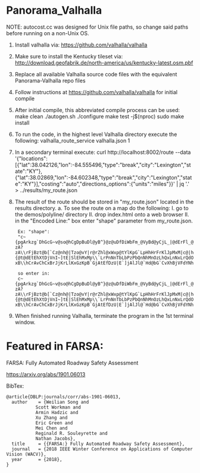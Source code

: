 # Panorama_Valhalla

NOTE: autocost.cc was designed for Unix file paths, so change said paths before running on a non-Unix OS.

1. Install valhalla via: https://github.com/valhalla/valhalla

2. Make sure to install the Kentucky tileset via: http://download.geofabrik.de/north-america/us/kentucky-latest.osm.pbf

3. Replace all available Valhalla source code files with the equivalent Panorama-Valhalla repo files

4. Follow instructions at https://github.com/valhalla/valhalla for initial compile

5. After initial compile, this abbreviated compile process can be used:
	make clean
	./autogen.sh
	./configure
	make test -j$(nproc)
	sudo make install

6. To run the code, in the highest level Valhalla directory execute the following:
	valhalla_route_service valhalla.json 1

7. In a secondary terminal execute:
	curl http://localhost:8002/route --data '{"locations":[{"lat":38.042126,"lon":-84.555496,"type":"break","city":"Lexington","state":"KY"},{"lat":38.02869,"lon":-84.602348,"type":"break","city":"Lexington","state":"KY"}],"costing":"auto","directions_options":{"units":"miles"}}' | jq '.' > ../results/my_route.json

8. The result of the route should be stored in "my_route.json" located in the results directory.
	a. To see the route on a map do the following:
		I. go to the demos/polyline/ directory
		II. drop index.html onto a web browser
		II. in the "Encoded Line:" box enter "shape" parameter from my_route.json.
		
		Ex: "shape":
		"c~{pgArkzg`DhGcG~v@so@hCgDpBuDl@yB^}@z@uDfDiWbFm_@VyBd@yCjL_|@dErFl_@pGhVhCfNl@pXNhf@uErLkBhGyAjKiC`MeEtJgErQmJfNmIxLoJjAgCt@yBd@yBvc@uZbK_IjGeElJeFzP_IzKuD~SsGjsAm_@xGeD|@_@hHuDnHuEbLoIlJoIpGeEzAm@xB?zA?zA\\rFjBzt@b[`Cz@nh@|Tzo@vY|r@rZhl@xWxp@tYlKpG`LpHhHrFrKlJpMxM|c@|h@vb@|i@lK|JvCfCnDjBfDxA~C|@~Cl@tJl@fIm@vDm@xA]hC}@dEiBrFwDjFcF|OsQlFsFzEuE|EuDnHuErFwCjk@c\\nw@ed@|DyB`Dm@dToHtEiC|TmUpRc[zUm_@pQgX|EqG|EuEdEwCbGgErKuD`B]nD_@lOgDrLsEbFiCfIqHdEuDp\\|r@xMvYjFbFfDhC|DhBhHdExChChBvCxB`IlEzJpRn^~CbFfIzL`CbFxB~HpBfNrA|JrArFpBbGrtAxhCzUfc@jxAdkC`|@f`Bx_BnyCrUhb@ln@~eA|OzVhW~]dUdZlT`\\zUr[vXl^b\\ja@rF~H|Tp\\~X~]bUhWnJxL`RlThMdPfHhMjQr[xLzUlKfXnIxWbFdO|IdZrB~H~CxMxLdo@pGva@`Ibf@pGtd@d@fDpL~{@t@dEtEhXtDjVnI~]tE|SlEhMxMp\\`LrPnNnTbLbPzPbQnNhMnOzLhQxLnNxLrQdOpQhNfNtN`MvNzLrQ{LhL_CbG?xB\\hCrAvChCxBrJjKrLlKxGzKpB`GjAtEfDzU|E`]jAlJl@`Hd@bG`CvXhBjVFdYNhMTtOGtEMxBeAfDaBxBmJ~HyHrF_IrFebBfmAgc@p[c`@hXgDfC{AlAML_DfD_@\\oN`Swg@ju@a\\~f@gOfYo]tn@}EnIcFnHs[vYwSpQwSpRs@l@gDtDeKbQuEnIcFnI_ItOyMjVyBdE_DtEuDnHiCrGwC|Iq]flA}DtPoCzJgEjLqGzK_TxWgg@tn@us@z~@_s@|}@aCvC{EnI}E~I_D|IqBzK}E~q@m@xBcAzAcBjBkA\\qB\\cB]_D{AoIqGqnGavEi_BkjAyfDqbCwSiMgOqHe~@{_@geBgw@mZyMag@kUst@s\\ow@o]evB{~@nRbo@xBjLlAxL\\zKLzLk@xVsA|Tu@nI{AlJiB|J_Opp@s[huAuYtmAwHdZcLre@sAnH}@`H]`I]jKGxW{@n|@m@nr@Wha@M~]e@xv@GzKyBz@kB\\mD]aCkAkGsFwCwCiCgDyByB}DiCkFiCuJsFaHqGyGaHqHaHmEuEaCiB"
		
		so enter in:
		c~{pgArkzg`DhGcG~v@so@hCgDpBuDl@yB^}@z@uDfDiWbFm_@VyBd@yCjL_|@dErFl_@pGhVhCfNl@pXNhf@uErLkBhGyAjKiC`MeEtJgErQmJfNmIxLoJjAgCt@yBd@yBvc@uZbK_IjGeElJeFzP_IzKuD~SsGjsAm_@xGeD|@_@hHuDnHuEbLoIlJoIpGeEzAm@xB?zA?zA\\rFjBzt@b[`Cz@nh@|Tzo@vY|r@rZhl@xWxp@tYlKpG`LpHhHrFrKlJpMxM|c@|h@vb@|i@lK|JvCfCnDjBfDxA~C|@~Cl@tJl@fIm@vDm@xA]hC}@dEiBrFwDjFcF|OsQlFsFzEuE|EuDnHuErFwCjk@c\\nw@ed@|DyB`Dm@dToHtEiC|TmUpRc[zUm_@pQgX|EqG|EuEdEwCbGgErKuD`B]nD_@lOgDrLsEbFiCfIqHdEuDp\\|r@xMvYjFbFfDhC|DhBhHdExChChBvCxB`IlEzJpRn^~CbFfIzL`CbFxB~HpBfNrA|JrArFpBbGrtAxhCzUfc@jxAdkC`|@f`Bx_BnyCrUhb@ln@~eA|OzVhW~]dUdZlT`\\zUr[vXl^b\\ja@rF~H|Tp\\~X~]bUhWnJxL`RlThMdPfHhMjQr[xLzUlKfXnIxWbFdO|IdZrB~H~CxMxLdo@pGva@`Ibf@pGtd@d@fDpL~{@t@dEtEhXtDjVnI~]tE|SlEhMxMp\\`LrPnNnTbLbPzPbQnNhMnOzLhQxLnNxLrQdOpQhNfNtN`MvNzLrQ{LhL_CbG?xB\\hCrAvChCxBrJjKrLlKxGzKpB`GjAtEfDzU|E`]jAlJl@`Hd@bG`CvXhBjVFdYNhMTtOGtEMxBeAfDaBxBmJ~HyHrF_IrFebBfmAgc@p[c`@hXgDfC{AlAML_DfD_@\\oN`Swg@ju@a\\~f@gOfYo]tn@}EnIcFnHs[vYwSpQwSpRs@l@gDtDeKbQuEnIcFnI_ItOyMjVyBdE_DtEuDnHiCrGwC|Iq]flA}DtPoCzJgEjLqGzK_TxWgg@tn@us@z~@_s@|}@aCvC{EnI}E~I_D|IqBzK}E~q@m@xBcAzAcBjBkA\\qB\\cB]_D{AoIqGqnGavEi_BkjAyfDqbCwSiMgOqHe~@{_@geBgw@mZyMag@kUst@s\\ow@o]evB{~@nRbo@xBjLlAxL\\zKLzLk@xVsA|Tu@nI{AlJiB|J_Opp@s[huAuYtmAwHdZcLre@sAnH}@`H]`I]jKGxW{@n|@m@nr@Wha@M~]e@xv@GzKyBz@kB\\mD]aCkAkGsFwCwCiCgDyByB}DiCkFiCuJsFaHqGyGaHqHaHmEuEaCiB

9. When finished running Valhalla, terminate the program in the 1st terminal window.


# Featured in FARSA:

FARSA: Fully Automated Roadway Safety Assessment

https://arxiv.org/abs/1901.06013

BibTex:

	@article{DBLP:journals/corr/abs-1901-06013,
	  author    = {Weilian Song and
		       Scott Workman and
		       Armin Hadzic and
		       Xu Zhang and
		       Eric Green and
		       Mei Chen and
		       Reginald R. Souleyrette and
		       Nathan Jacobs},
	  title     = {{FARSA:} Fully Automated Roadway Safety Assessment},
	  journal   = {2018 IEEE Winter Conference on Applications of Computer Vision (WACV)},
	  year      = {2018},
	}
